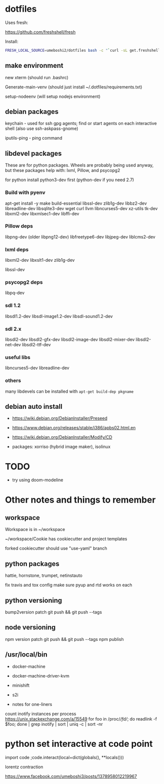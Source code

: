 # dotfiles

Uses fresh:

https://github.com/freshshell/fresh

Install:

```sh
FRESH_LOCAL_SOURCE=umeboshi2/dotfiles bash -c "`curl -sL get.freshshell.com`"
```

## make environment


new xterm (should run .bashrc)

Generate-main-venv (should just install ~/.dotfiles/requirements.txt)

setup-nodeenv (will setup nodejs environment)


## debian packages

keychain - used for ssh gpg agents; find or start agents on each interactive shell (also use ssh-askpass-gnome)

iputils-ping - ping command



## libdevel packages


These are for python packages.  Wheels are probably being used
anyway, but these packages help with: lxml, Pillow, and psycopg2

for python install python3-dev first (python-dev if you need 2.7)

### Build with pyenv 

apt-get install -y make build-essential libssl-dev zlib1g-dev libbz2-dev libreadline-dev libsqlite3-dev wget curl llvm libncurses5-dev xz-utils tk-dev libxml2-dev libxmlsec1-dev libffi-dev


### Pillow deps
libpng-dev (older libpng12-dev)
libfreetype6-dev
libjpeg-dev
liblcms2-dev

### lxml deps
libxml2-dev
libxslt1-dev
zlib1g-dev


libssl-dev

### psycopg2 deps
libpq-dev


### sdl 1.2

libsdl1.2-dev
libsdl-image1.2-dev
libsdl-sound1.2-dev

### sdl 2.x

libsdl2-dev 
libsdl2-gfx-dev
libsdl2-image-dev
libsdl2-mixer-dev
libsdl2-net-dev 
libsdl2-ttf-dev 

### useful libs

libncurses5-dev
libreadline-dev


### others

many libdevels can be installed with ```apt-get build-dep pkgname```




## debian auto install

- https://wiki.debian.org/DebianInstaller/Preseed

- https://www.debian.org/releases/stable/i386/apbs02.html.en

- https://wiki.debian.org/DebianInstaller/Modify/CD

- packages: xorriso (hybrid image maker), isolinux





# TODO

- try using doom-modeline


# Other notes and things to remember

## workspace

Workspace is in ~/workspace

~/workspace/Cookie has cookiecutter and project templates

forked cookiecutter should use "use-yaml" branch


## python packages

hattie, hornstone, trumpet, netinstauto

fix travis and tox config
make sure pyup and rtd works on each


## python versioning

bump2version patch
git push && git push --tags

## node versioning

npm version patch
git push && git push --tags
npm publish





## /usr/local/bin

- docker-machine

- docker-machine-driver-kvm

- minishift

- s2i

- notes for one-liners

count inotify instances per process
https://unix.stackexchange.com/a/15549
for foo in /proc/*/fd/*; do readlink -f $foo; done | grep inotify | sort | uniq -c | sort -nr

# python set interactive at code point
import code ;code.interact(local=dict(globals(), **locals()))


lorentz contraction

https://www.facebook.com/umeboshi3/posts/1378958012219967

